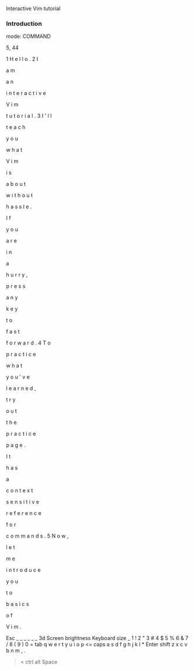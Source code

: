 Interactive Vim tutorial

### Introduction

mode: COMMAND

5, 44

1
H
e
l
l
o
.
2
I

a
m

a
n

i
n
t
e
r
a
c
t
i
v
e

V
i
m

t
u
t
o
r
i
a
l
.
3
I
'
l
l

t
e
a
c
h

y
o
u

w
h
a
t

V
i
m

i
s

a
b
o
u
t

w
i
t
h
o
u
t

h
a
s
s
l
e
.

I
f

y
o
u

a
r
e

i
n

a

h
u
r
r
y
,

p
r
e
s
s

a
n
y

k
e
y

t
o

f
a
s
t

f
o
r
w
a
r
d
.
4
T
o

p
r
a
c
t
i
c
e

w
h
a
t

y
o
u
'
v
e

l
e
a
r
n
e
d
,

t
r
y

o
u
t

t
h
e

p
r
a
c
t
i
c
e

p
a
g
e
.

I
t

h
a
s

a

c
o
n
t
e
x
t

s
e
n
s
i
t
i
v
e

r
e
f
e
r
e
n
c
e

f
o
r

c
o
m
m
a
n
d
s
.
5
N
o
w
,

l
e
t

m
e

i
n
t
r
o
d
u
c
e

y
o
u

t
o

b
a
s
i
c
s

o
f

V
i
m
.

Esc
_
_
_
_
_
_
3d
Screen brightness
Keyboard size
_
1 !
2 "
3 #
4 $
5 %
6 &
7 /
8 (
9 )
0 =
tab
q
w
e
r
t
y
u
i
o
p
<=
caps
a
s
d
f
g
h
j
k
l
*
Enter
shift
z
x
c
v
b
n
m
,
.
> <
ctrl
alt
Space